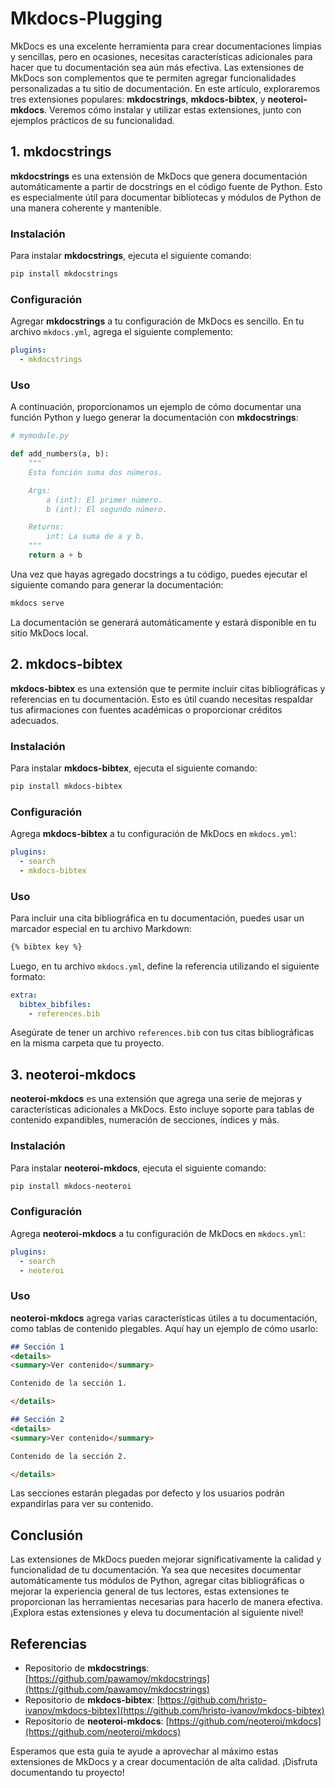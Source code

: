 # Mkdocs-Plugging

MkDocs es una excelente herramienta para crear documentaciones limpias y sencillas, pero en ocasiones, necesitas características adicionales para hacer que tu documentación sea aún más efectiva. Las extensiones de MkDocs son complementos que te permiten agregar funcionalidades personalizadas a tu sitio de documentación. En este artículo, exploraremos tres extensiones populares: **mkdocstrings**, **mkdocs-bibtex**, y **neoteroi-mkdocs**. Veremos cómo instalar y utilizar estas extensiones, junto con ejemplos prácticos de su funcionalidad.

## 1. mkdocstrings

**mkdocstrings** es una extensión de MkDocs que genera documentación automáticamente a partir de docstrings en el código fuente de Python. Esto es especialmente útil para documentar bibliotecas y módulos de Python de una manera coherente y mantenible.

### Instalación

Para instalar **mkdocstrings**, ejecuta el siguiente comando:

```bash
pip install mkdocstrings
```

### Configuración

Agregar **mkdocstrings** a tu configuración de MkDocs es sencillo. En tu archivo `mkdocs.yml`, agrega el siguiente complemento:

```yaml
plugins:
  - mkdocstrings
```

### Uso

A continuación, proporcionamos un ejemplo de cómo documentar una función Python y luego generar la documentación con **mkdocstrings**:

```python
# mymodule.py

def add_numbers(a, b):
    """
    Esta función suma dos números.

    Args:
        a (int): El primer número.
        b (int): El segundo número.

    Returns:
        int: La suma de a y b.
    """
    return a + b
```

Una vez que hayas agregado docstrings a tu código, puedes ejecutar el siguiente comando para generar la documentación:

```bash
mkdocs serve
```

La documentación se generará automáticamente y estará disponible en tu sitio MkDocs local.

## 2. mkdocs-bibtex

**mkdocs-bibtex** es una extensión que te permite incluir citas bibliográficas y referencias en tu documentación. Esto es útil cuando necesitas respaldar tus afirmaciones con fuentes académicas o proporcionar créditos adecuados.

### Instalación

Para instalar **mkdocs-bibtex**, ejecuta el siguiente comando:

```bash
pip install mkdocs-bibtex
```

### Configuración

Agrega **mkdocs-bibtex** a tu configuración de MkDocs en `mkdocs.yml`:

```yaml
plugins:
  - search
  - mkdocs-bibtex
```

### Uso

Para incluir una cita bibliográfica en tu documentación, puedes usar un marcador especial en tu archivo Markdown:

```markdown
{% bibtex key %}
```

Luego, en tu archivo `mkdocs.yml`, define la referencia utilizando el siguiente formato:

```yaml
extra:
  bibtex_bibfiles:
    - references.bib
```

Asegúrate de tener un archivo `references.bib` con tus citas bibliográficas en la misma carpeta que tu proyecto.

## 3. neoteroi-mkdocs

**neoteroi-mkdocs** es una extensión que agrega una serie de mejoras y características adicionales a MkDocs. Esto incluye soporte para tablas de contenido expandibles, numeración de secciones, índices y más.

### Instalación

Para instalar **neoteroi-mkdocs**, ejecuta el siguiente comando:

```bash
pip install mkdocs-neoteroi
```

### Configuración

Agrega **neoteroi-mkdocs** a tu configuración de MkDocs en `mkdocs.yml`:

```yaml
plugins:
  - search
  - neoteroi
```

### Uso

**neoteroi-mkdocs** agrega varias características útiles a tu documentación, como tablas de contenido plegables. Aquí hay un ejemplo de cómo usarlo:

```markdown
## Sección 1
<details>
<summary>Ver contenido</summary>

Contenido de la sección 1.

</details>

## Sección 2
<details>
<summary>Ver contenido</summary>

Contenido de la sección 2.

</details>
```

Las secciones estarán plegadas por defecto y los usuarios podrán expandirlas para ver su contenido.

## Conclusión

Las extensiones de MkDocs pueden mejorar significativamente la calidad y funcionalidad de tu documentación. Ya sea que necesites documentar automáticamente tus módulos de Python, agregar citas bibliográficas o mejorar la experiencia general de tus lectores, estas extensiones te proporcionan las herramientas necesarias para hacerlo de manera efectiva. ¡Explora estas extensiones y eleva tu documentación al siguiente nivel!

## Referencias

- Repositorio de **mkdocstrings**: [https://github.com/pawamoy/mkdocstrings](https://github.com/pawamoy/mkdocstrings)
- Repositorio de **mkdocs-bibtex**: [https://github.com/hristo-ivanov/mkdocs-bibtex](https://github.com/hristo-ivanov/mkdocs-bibtex)
- Repositorio de **neoteroi-mkdocs**: [https://github.com/neoteroi/mkdocs](https://github.com/neoteroi/mkdocs)

Esperamos que esta guía te ayude a aprovechar al máximo estas extensiones de MkDocs y a crear documentación de alta calidad. ¡Disfruta documentando tu proyecto!